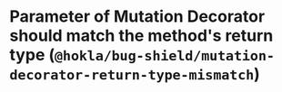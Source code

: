 # Parameter of Mutation Decorator should match the method's return type (`@hokla/bug-shield/mutation-decorator-return-type-mismatch`)

<!-- end auto-generated rule header -->
